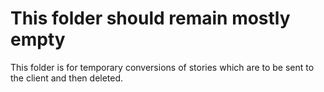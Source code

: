# This folder should remain mostly empty

This folder is for temporary conversions of stories which are
to be sent to the client and then deleted.
